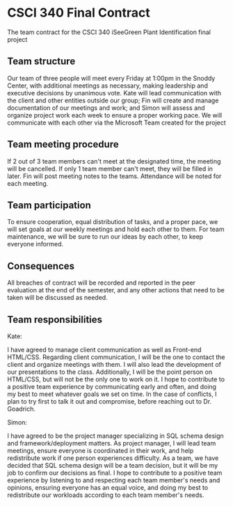 # CSCI 340 Final Contract
The team contract for the CSCI 340 iSeeGreen Plant Identification final project

## Team structure
Our team of three people will meet every Friday at 1:00pm in the Snoddy Center, with additional meetings as necessary, making leadership and executive decisions by unanimous vote. Kate will lead communication with the client and other entities outside our group; Fin will create and manage documentation of our meetings and work; and Simon will assess and organize project work each week to ensure a proper working pace. We will communicate with each other via the Microsoft Team created for the project

## Team meeting procedure
If 2 out of 3 team members can't meet at the designated time, the meeting will be cancelled. If only 1 team member can't meet, they will be filled in later. Fin will post meeting notes to the teams. Attendance will be noted for each meeting. 

## Team participation
To ensure cooperation, equal distribution of tasks, and a proper pace, we will set goals at our weekly meetings and hold each other to them. For team maintenance, we will be sure to run our ideas by each other, to keep everyone informed. 

## Consequences
All breaches of contract will be recorded and reported in the peer evaluation at the end of the semester, and any other actions that need to be taken will be discussed as needed.

## Team responsibilities

Kate:

I have agreed to manage client communication as well as Front-end HTML/CSS. Regarding client communication, I will be the one to contact the client and organize meetings with them. I will also lead the development of our presentations to the class. Additionally, I will be the point person on HTML/CSS, but will not be the only one to work on it. I hope to contribute to a positive team experience by communicating early and often, and doing my best to meet whatever goals we set on time. In the case of conflicts, I plan to try first to talk it out and compromise, before reaching out to Dr. Goadrich.

Simon:

I have agreed to be the project manager specializing in SQL schema design and framework/deployment matters. As project manager, I will lead team meetings, ensure everyone is coordinated in their work, and help redistribute work if one person experiences difficulty. As a team, we have decided that SQL schema design will be a team decision, but it will be my job to confirm our decisions as final. I hope to contribute to a positive team experience by listening to and respecting each team member's needs and opinions, ensuring everyone has an equal voice, and doing my best to redistribute our workloads according to each team member's needs.
